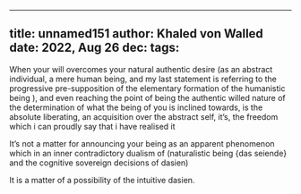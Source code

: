 
---
title: unnamed151
author: Khaled von Walled
date: 2022, Aug 26
dec:
tags:
---
When your will overcomes your natural authentic desire (as an abstract individual, a mere human being, and my last statement is referring to the progressive pre-supposition of the elementary formation of the humanistic being ), and even reaching the point of being the authentic willed nature of the determination of what the being of you is inclined towards, is the absolute liberating, an acquisition over the abstract self, it’s, the freedom which i can proudly say that i have realised it


It’s not a matter for announcing your being as an apparent phenomenon which in an inner contradictory dualism of (naturalistic being {das seiende} and the cognitive sovereign decisions of dasien)

It is a matter of a possibility of the intuitive dasien.


